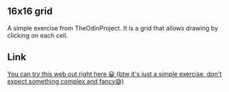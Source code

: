 ## 16x16 grid

A simple exercise from TheOdinProject. It is a grid that allows drawing by clicking on each cell.

## Link

[You can try this web out right here 😀 (btw it's just a simple exercise, don't expect something complex and fancy😅)](https://bracaruizm.github.io/Etch-a-Sketch/)
